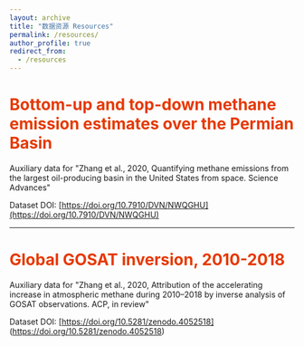 ```yaml
---
layout: archive
title: "数据资源 Resources"
permalink: /resources/
author_profile: true
redirect_from:
  - /resources
---
```


# <font color="#e63900">Bottom-up and top-down methane emission estimates over the Permian Basin</font>
Auxiliary data for "Zhang et al., 2020, Quantifying methane emissions from the largest oil-producing basin in the United States from space. Science Advances"  

Dataset DOI: [https://doi.org/10.7910/DVN/NWQGHU](https://doi.org/10.7910/DVN/NWQGHU)

---
 
# <font color="#e63900">Global GOSAT inversion, 2010-2018</font>
Auxiliary data for "Zhang et al., 2020, Attribution of the accelerating increase in atmospheric methane during 2010–2018 by inverse analysis of GOSAT observations. ACP, in review"

Dataset DOI: [https://doi.org/10.5281/zenodo.4052518] (https://doi.org/10.5281/zenodo.4052518)